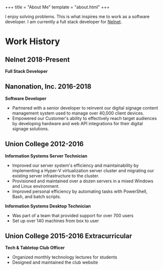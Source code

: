+++
title = "About Me"
template = "about.html"
+++

I enjoy solving problems. This is what inspires me to work as a software developer. I am currently a full stack developer for [Nelnet](https://www.nelnet.com/).

# Work History

## Nelnet 2018-Present

**Full Stack Developer**

## Nanonation, Inc. 2016-2018

**Software Developer**

- Partnered with a senior developer to reinvent our digital signage content management system used to manage over 40,000 client devices.
- Empowered our Customer's ability to effectively reach target audiences by developing hardware and web API integrations for their digital signage solutions.

## Union College 2012-2016

**Information Systems Server Technician**

- Improved our server system's efficiency and maintainability by implementing a Hyper-V virtualization server cluster and migrating our existing server infrastructure to the cluster.
- Provisioned and maintained over a dozen servers in a mixed Windows and Linux environment.
- Improved personal efficiency by automating tasks with PowerShell, Bash, and batch scripts.

**Information Systems Desktop Technician**

- Was part of a team that provided support for over 700 users
- Set up over 140 machines from box to user

## Union College 2015-2016 Extracurricular

**Tech & Tabletop Club Officer**

- Organized monthly technology lectures for students
- Designed and maintained the club website
